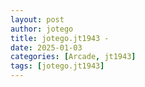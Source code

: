 ```yaml
---
layout: post
author: jotego
title: jotego.jt1943 - 
date: 2025-01-03
categories: [Arcade, jt1943]
tags: [jotego.jt1943]
---
```



